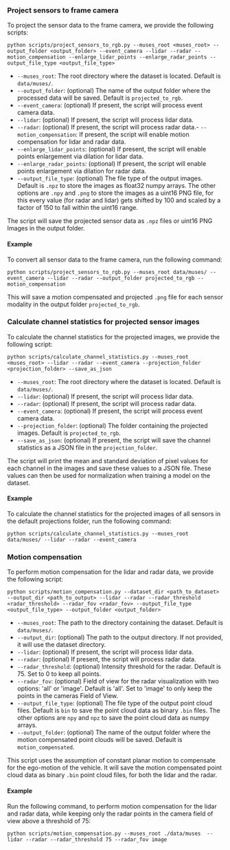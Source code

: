 ### Project sensors to frame camera

To project the sensor data to the frame camera, we provide the following scripts:

```
python scripts/project_sensors_to_rgb.py --muses_root <muses_root> --output_folder <output_folder> --event_camera --lidar --radar --motion_compensation --enlarge_lidar_points --enlarge_radar_points --output_file_type <output_file_type>
```
 
- `--muses_root`: The root directory where the dataset is located. Default is `data/muses/`.
- `--output_folder`: (optional) The name of the output folder where the processed data will be saved. Default is `projected_to_rgb`.
- `--event_camera`: (optional) If present, the script will process event camera data.
- `--lidar`: (optional) If present, the script will process lidar data.
- `--radar`: (optional) If present, the script will process radar data.- `--motion_compensation`: If present, the script will enable motion compensation for lidar and radar data.
- `--enlarge_lidar_points`: (optional) If present, the script will enable points enlargement via dilation for lidar data.
- `--enlarge_radar_points`: (optional) If present, the script will enable points enlargement via dilation for radar data.
- `--output_file_type`: (optional) The file type of the output images. Default is `.npz` to store the images as float32 numpy arrays. The other options are `.npy` and `.png` to store the images as a uint16 PNG file, for this every value (for radar and lidar) gets shifted by 100 and scaled by a factor of 150 to fall within the uint16 range.

The script will save the projected sensor data as `.npz` files or uint16 PNG Images in the output folder.

#### Example

To convert all sensor data to the frame camera, run the following command:

```commandline
python scripts/project_sensors_to_rgb.py --muses_root data/muses/ --event_camera --lidar --radar --output_folder projected_to_rgb --motion_compensation
```

This will save a motion compensated and projected `.png` file for each sensor modality in the output folder `projected_to_rgb`.

### Calculate channel statistics for projected sensor images

To calculate the channel statistics for the projected images, we provide the following script:
```
python scripts/calculate_channel_statistics.py --muses_root <muses_root> --lidar --radar --event_camera --projection_folder <projection_folder> --save_as_json  
```

- `--muses_root`: The root directory where the dataset is located. Default is `data/muses/`.
- `--lidar`: (optional) If present, the script will process lidar data.
- `--radar`: (optional) If present, the script will process radar data.
- `--event_camera`: (optional) If present, the script will process event camera data.
- `--projection_folder`: (optional) The folder containing the projected images. Default is `projected_to_rgb`.
- `--save_as_json`: (optional) If present, the script will save the channel statistics as a JSON file in the `projection_folder`.

The script will print the mean and standard deviation of pixel values for each channel in the images and save these values to a JSON file.
These values can then be used for normalization when training a model on the dataset.

#### Example

To calculate the channel statistics for the projected images of all sensors in the default projections folder, run the following command:

```commandline
python scripts/calculate_channel_statistics.py --muses_root data/muses/ --lidar --radar --event_camera
```

### Motion compensation

To perform motion compensation for the lidar and radar data, we provide the following script:

```
python scripts/motion_compensation.py --dataset_dir <path_to_dataset> --output_dir <path_to_output> --lidar --radar --radar_threshold <radar_threshold> --radar_fov <radar_fov> --output_file_type <output_file_type> --output_folder <output_folder>
```

- `--muses_root`: The path to the directory containing the dataset. Default is `data/muses/`.
- `--output_dir`: (optional) The path to the output directory. If not provided, it will use the dataset directory.
- `--lidar`: (optional) If present, the script will process lidar data.
- `--radar`: (optional) If present, the script will process radar data.
- `--radar_threshold`: (optional) Intensity threshold for the radar. Default is 75. Set to 0 to keep all points.
- `--radar_fov`: (optional) Field of view for the radar visualization with two options: 'all' or 'image'. Default is 'all'. Set to 'image' to only keep the points in the cameras Field of View.
- `--output_file_type`: (optional) The file type of the output point cloud files. Default is `bin` to save the point cloud data as binary `.bin` files. The other options are `npy` and `npz` to save the point cloud data as numpy arrays.
- `--output_folder`: (optional) The name of the output folder where the motion compensated point clouds will be saved. Default is `motion_compensated`.

This script uses the assumption of constant planar motion to compensate for the ego-motion of the vehicle. 
It will save the motion compensated point cloud data as binary `.bin` point cloud files, for both the lidar and the radar.

#### Example

Run the following command, to perform motion compensation for the lidar and radar data, while keeping only the radar points in the camera field of view above a threshold of 75: 

```commandline
python scripts/motion_compensation.py --muses_root ./data/muses  --lidar --radar --radar_threshold 75 --radar_fov image
```
